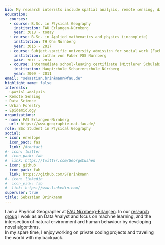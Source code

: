 ```yaml
---
bio: My research interests include spatial analysis, remote sensing, data science, urban forestry and epidemiology.
education:
  courses:
  - course: B.Sc. in Physical Geography
    institution: FAU Erlangen-Nürnberg
    year: 2018 - today
  - course: B.Sc. in Applied mathematics and physics (incomplete)
    institution: TH Ohm Nürnberg
    year: 2016 - 2017
  - course: Subject-specific university admission for social work (Fachgebundene Hochschulreife im sozialen Zweig)
    institution: Lothar von Faber FOS Nürnberg
    year: 2011 - 2014
  - course: Intermediate school-leaving certificate (Mittlerer Schulabschluss)
    institution: Hauptschule Scharrerschule Nürnberg
    year: 2009 - 2011
email: "sebastian.brinkmann@fau.de"
highlight_name: false
interests:
- Spatial Analysis
- Remote Sensing
- Data Science
- Urban Forestry
- Epidemiology
organizations:
- name: FAU Erlangen-Nürnberg
  url: https://www.geographie.nat.fau.de/
role: BSc Student in Physical Geography
social:
- icon: envelope
  icon_pack: fas
  link: /#contact
#- icon: twitter
#  icon_pack: fab
#  link: https://twitter.com/GeorgeCushen
- icon: github
  icon_pack: fab
  link: https://github.com/STBrinkmann
#- icon: linkedin
#  icon_pack: fab
#  link: https://www.linkedin.com/
superuser: true
title: Sebastian Brinkmann
---
```


I am a Physical Geographer at [FAU Nürnberg-Erlangen](https://www.geographie.nat.fau.de/). In our [research group](https://www.geography.nat.fau.eu/research/cultural-geography/wg-digital-health/) I work as an Data Analyst and focus on machine learning, and the intersection of natural environment and human behaviour by developing novel algorithms.\
In my spare time, I enjoy working on private coding projects and traveling the world with my backpack. 
